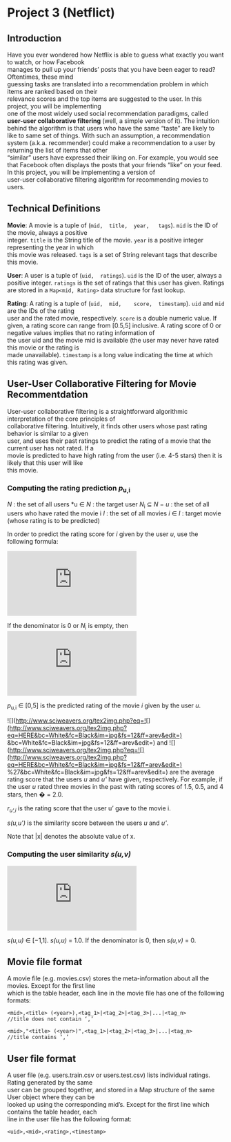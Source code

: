 # Project 3 (Netflict)

## Introduction

Have	you	ever	wondered	how	Netflix	is	able	to	guess	what	exactly you	want	to	watch,	or	how	Facebook	
manages	to	pull	up	your	friends’	posts	that	you	have	been	eager	to	read?	Oftentimes,	these	mind	
guessing	tasks	are	translated	into	a	recommendation	problem	in	which	items	are	ranked	based	on	their	
relevance	scores	and	the	top	items	are	suggested	to	the	user.	In	this	project,	you	will	be	implementing	
one	of	the	most	widely	used	social	recommendation	paradigms,	called	**user-user	collaborative	filtering**
(well,	a	simple	version	of	it). The	intuition	behind	the	algorithm	is	that users	who	have	the	same	“taste”	
are	likely	to	like	to	same	set	of	things.	With	such	an	assumption,	a	recommendation	system	(a.k.a.	
recommender)	could	make	a	recommendation to	a	user	by	returning	the	list	of	items	that	other	
“similar”	users	have	expressed	their	liking	on.	For	example,	you	would	see	that	Facebook	often	displays
the	posts	that	your	friends	“like” on	your	feed. In	this	project,	you	will	be	implementing a	version	of	
user-user	collaborative	filtering	algorithm	for	recommending	movies	to	users.		

## Technical Definitions

**Movie**:	A	movie	is	a	tuple	of	(`mid,	title,	year,	tags`).	`mid` is	the	ID	of	the	movie,	always	a	positive	
integer.	`title` is	the	String	title	of	the	movie.	`year` is	a	positive	integer	representing	the	year	in	which	
this	movie	was	released.	`tags` is	a	set	of	String	relevant	tags	that	describe	this	movie.

**User**:	A	user	is	a	tuple	of	(`uid,	ratings`).	`uid` is	the	ID	of	the	user,	always	a	positive	integer.
`ratings` is	the	set	of	ratings	that	this	user	has	given.	Ratings	are	stored	in	a	`Map<mid, Rating>`
data	structure	for	fast lookup.	

**Rating**: A	rating	is	a	tuple	of	(`uid,	mid,	score,	timestamp`).	`uid` and	`mid` are	the	IDs	of	the	rating	
user	and	the	rated	movie, respectively. `score` is	a	double	numeric	value.	If	given,	a	rating	score	can	
range	from	[0.5,5]	inclusive.	A	rating	score	of	0	or	negative	values	implies that	no	rating	information	of	
the	user	uid and	the	movie	mid is	available	(the	user	may	never	have	rated	this	movie	or	the	rating	is	
made	unavailable).	`timestamp` is	a	long	value	indicating the time	at	which	this	rating	was	given.

## User-User Collaborative Filtering for Movie Recommentdation

User-user	collaborative	filtering	is	a	straightforward	algorithmic	interpretation	of	the	core	principles	of	
collaborative	filtering.	Intuitively,	it	finds	other	users	whose	past	rating	behavior	is	similar	to	a	given	
user,	and	uses	their	past	ratings	to	predict	the	rating of	a	movie that	the	current user	has not	rated.	If	a	
movie	is	predicted	to	have	high	rating	from	the user	(i.e.	4-5	stars) then	it	is	likely	that	this	user	will	like	
this	movie.

### Computing the rating prediction *p*<sub>u,i</sub>

*N* : the set of all users
*u ∈ *N* : the target user
*N*<sub>i</sub> ⊆ *N* − *u* :	the	set	of	all	users who	have	rated	the	movie	i
*I* :	the	set	of	all	movies
*i* ∈ *I* :	target	movie	(whose	rating	is	to	be	predicted)

In	order	to	predict	the	rating	score	for	*i* given	by	the	user *u*,	use	the	following	formula:

![](http://www.sciweavers.org/tex2img.php?eq=p_%7Bu%2Ci%7D%20%3D%20%5Coverline%7Br%7D_u%20%2B%20%5Cfrac%7B%5Csum_%7Bu%27%20%E2%88%88%20N_i%7D%5E%7B%7D%20%5C%7Bs%28u%2C%20u%27%29%20%5Ccdot%20%28r_u%27%2Ci%20-%20%5Coverline%7Br%7D_u%27%29%20%5C%7D%20%7D%7B%5Csum_%7Bu%27%20%E2%88%88%20N_i%7D%5E%7B%7D%20%5Clvert%20s%28u%2Cu%27%29%20%5Clvert%7D&bc=White&fc=Black&im=jpg&fs=12&ff=arev&edit=)

If the	denominator	is	0 or	*N*<sub>i</sub> is	empty, then ![](http://www.sciweavers.org/tex2img.php?eq=p_%7Bu%2Ci%7D%20%3D%20%5Coverline%7Br%7D_u&bc=White&fc=Black&im=jpg&fs=12&ff=arev&edit=)

*p*<sub>u,i</sub> ∈ [0,5] is the	predicted	rating	of	the	movie	*i* given	by	the	user *u*. 

![](http://www.sciweavers.org/tex2img.php?eq=![](http://www.sciweavers.org/tex2img.php?eq=HERE&bc=White&fc=Black&im=jpg&fs=12&ff=arev&edit=)
&bc=White&fc=Black&im=jpg&fs=12&ff=arev&edit=)
 and	![](http://www.sciweavers.org/tex2img.php?eq=![](http://www.sciweavers.org/tex2img.php?eq=HERE&bc=White&fc=Black&im=jpg&fs=12&ff=arev&edit=)
%27&bc=White&fc=Black&im=jpg&fs=12&ff=arev&edit=)
 are	the	average	rating	score	that	the	users	*u*	and	*u'*	have	given,	respectively. For	example,	if	
the	user *u* rated	three	movies	in	the	past	with	rating	scores	of	1.5,	0.5,	and	4	stars,	then	� = 2.0.

*r<sub>u',i</sub>* is	the	rating	score	that	the	user	u’ gave	to	the	movie	i.

*s(u,u')* is	the	similarity	score	between	the	users	*u* and	*u'*.

Note	that	|x|	denotes	the absolute	value	of	x.

### Computing the user similarity *s(u,v)*

![](http://www.sciweavers.org/tex2img.php?eq=p_%7B%28u%2Cv%29%7D%20%3D%20%5Cfrac%7B%5Csum_%7Bi%20%E2%88%88%20I_u%7D%5E%7B%7D%20%5B%28r_%7Bu%2Ci%7D%20-%20%5Coverline%7Br%7D_u%29%20%5Ccdot%20%28r_%7Bv%2Ci%7D%20-%20%5Coverline%7Br%7D_v%29%5D%20%7D%7B%5Csqrt%20%7B%5Csum_%7Bi%20%E2%88%88%20I_u%20%5Ccap%20I_v%7D%5E%7B%7D%20%28r_%7Bu%2Ci%7D%20-%20%5Coverline%7Br%7D_u%29%5E2%7D%20%5Csqrt%7B%5Csum_%7Bi%20%E2%88%88%20I_u%20%5Ccap%20I_v%7D%5E%7B%7D%20%28r_%7Bv%2Ci%7D%20-%20%5Coverline%7Br%7D_v%29%5E2%7D%20%7D&bc=White&fc=Black&im=jpg&fs=12&ff=arev&edit=)

*s(u,u)* ∈ [−1,1].	*s(u,u)* = 1.0. If	the	denominator	is	0,	then *s(u,v)* = 0.

## Movie file format

A	movie	file	(e.g.	movies.csv)	stores	the	meta-information	about	all	the	movies.	Except for the	first	line	
which	is	the	table	header,	each	line	in	the	movie	file	has	one	of	the	following	formats:

```
<mid>,<title> (<year>),<tag_1>|<tag_2>|<tag_3>|...|<tag_n>
//title does not contain ‘,’

<mid>,"<title> (<year>)",<tag_1>|<tag_2>|<tag_3>|...|<tag_n>
//title contains ‘,’
```

## User file format

A	user	file	(e.g.	users.train.csv	or	users.test.csv)	lists individual	ratings.	Rating	generated	by	the	same	
user	can	be	grouped	together,	and	stored	in	a	Map	structure of	the same	User	object where	they	can	be	
looked	up	using	the	corresponding	mid’s. Except	for	the	first	line	which	contains	the	table	header,	each	
line	in	the	user	file	has	the	following	format:

```
<uid>,<mid>,<rating>,<timestamp>
```
